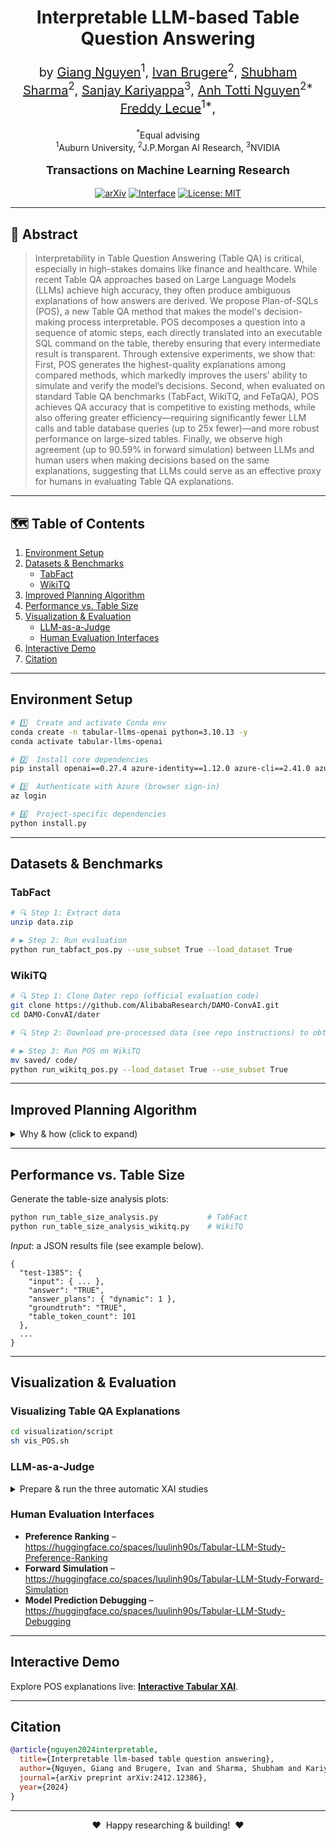 <!-- ----------------------------------------------------------- -->
<!--  Interpretable LLM-based Table Question Answering (POS)     -->
<!-- ----------------------------------------------------------- -->

<h1 align="center">
  Interpretable LLM-based Table Question Answering
  <br/>
  <sub></sub>
</h1>

<div align="center">    
  <p style="font-size: 20px;">by 
    <a href="https://giangnguyen2412.github.io/">Giang Nguyen</a><sup>1</sup>,
    <a href="https://ivanbrugere.github.io/">Ivan Brugere</a><sup>2</sup>, 
              <a href="https://scholar.google.com/citations?user=BoV4KYAAAAAJ&hl=en&oi=ao">Shubham Sharma</a><sup>2</sup>, 
              <a href="https://sanjaykariyappa.github.io/">Sanjay Kariyappa</a><sup>3</sup>, 
    <a href="https://anhnguyen.me/research/">Anh Totti Nguyen</a><sup>2*</sup>
        <a href="https://www-sop.inria.fr/members/Freddy.Lecue/">Freddy Lecue</a><sup>1*</sup>,
  </p>
  <p>
    <sup>*</sup>Equal advising<br>
    <sup>1</sup>Auburn University, <sup>2</sup>J.P.Morgan AI Research, <sup>3</sup>NVIDIA
  </p>
  
  <p style="font-size: 18px; font-weight: bold;">
    Transactions on Machine Learning Research
  </p>

[![arXiv](https://img.shields.io/badge/arXiv-2505.18545-b31b1b.svg)](https://arxiv.org/abs/2412.12386)
[![Interface](https://img.shields.io/badge/🤗%20Hugging%20Face-Dataset-yellow)](https://huggingface.co/spaces/luulinh90s/Interactive-Tabular-XAI)
[![License: MIT](https://img.shields.io/badge/license-MIT-green.svg)](./LICENSE)
</div>

---

## 📜 Abstract
>Interpretability in Table Question Answering (Table QA) is critical, especially in high-stakes domains like finance and healthcare. While recent Table QA approaches based on Large Language Models (LLMs) achieve high accuracy, they often produce ambiguous explanations of how answers are derived. We propose Plan-of-SQLs (POS), a new Table QA method that makes the model's decision-making process interpretable. POS decomposes a question into a sequence of atomic steps, each directly translated into an executable SQL command on the table, thereby ensuring that every intermediate result is transparent. Through extensive experiments, we show that: First, POS generates the highest-quality explanations among compared methods, which markedly improves the users' ability to simulate and verify the model’s decisions. Second, when evaluated on standard Table QA benchmarks (TabFact, WikiTQ, and FeTaQA), POS achieves QA accuracy that is competitive to existing methods, while also offering greater efficiency—requiring significantly fewer LLM calls and table database queries (up to 25x fewer)—and more robust performance on large-sized tables. Finally, we observe high agreement (up to 90.59% in forward simulation) between LLMs and human users when making decisions based on the same explanations, suggesting that LLMs could serve as an effective proxy for humans in evaluating Table QA explanations.

---

## 🗺️ Table of Contents
1. [Environment Setup](#environment-setup)
2. [Datasets & Benchmarks](#datasets--benchmarks)
   * [TabFact](#tabfact)
   * [WikiTQ](#wikitq)
3. [Improved Planning Algorithm](#improved-planning-algorithm)
4. [Performance vs. Table Size](#performance-vs-table-size)
5. [Visualization & Evaluation](#visualization--evaluation)
   * [LLM-as-a-Judge](#llm-as-a-judge)
   * [Human Evaluation Interfaces](#human-evaluation-interfaces)
6. [Interactive Demo](#interactive-demo)
7. [Citation](#citation)

---

## Environment Setup

```bash
# 1️⃣  Create and activate Conda env
conda create -n tabular-llms-openai python=3.10.13 -y
conda activate tabular-llms-openai

# 2️⃣  Install core dependencies
pip install openai==0.27.4 azure-identity==1.12.0 azure-cli==2.41.0 azure-mgmt-cognitiveservices

# 3️⃣  Authenticate with Azure (browser sign-in)
az login

# 4️⃣  Project-specific dependencies
python install.py
```

---

## Datasets & Benchmarks

### TabFact
```bash
# 🔍 Step 1: Extract data
unzip data.zip

# ▶️ Step 2: Run evaluation
python run_tabfact_pos.py --use_subset True --load_dataset True
```

### WikiTQ
```bash
# 🔍 Step 1: Clone Dater repo (official evaluation code)
git clone https://github.com/AlibabaResearch/DAMO-ConvAI.git
cd DAMO-ConvAI/dater

# 🔍 Step 2: Download pre-processed data (see repo instructions) to obtain dater_data.tar.gz

# ▶️ Step 3: Run POS on WikiTQ
mv saved/ code/
python run_wikitq_pos.py --load_dataset True --use_subset True
```

---

## Improved Planning Algorithm
<details>
<summary>Why & how (click to expand)</summary>

We observed that many POS errors stem from the **planning stage**.  
The original planner generates *all* steps up‑front, often missing crucial conditions.  
Our **dynamic planner** instead generates **one atomic step at a time**, conditioned on the current intermediate table—leading to consistent accuracy gains across LLM backbones.

**Try it** by toggling `self.planning_algorithm` in `helper.py` between `static` and `dynamic`.
</details>

---

## Performance vs. Table Size
Generate the table-size analysis plots:

```bash
python run_table_size_analysis.py           # TabFact
python run_table_size_analysis_wikitq.py    # WikiTQ
```

*Input*: a JSON results file (see example below).

```jsonc
{
  "test-1385": {
    "input": { ... },
    "answer": "TRUE",
    "answer_plans": { "dynamic": 1 },
    "groundtruth": "TRUE",
    "table_token_count": 101
  },
  ...
}
```

---

## Visualization & Evaluation

### Visualizing Table QA Explanations
```bash
cd visualization/script
sh vis_POS.sh
```

### LLM-as-a-Judge
<details>
<summary>Prepare & run the three automatic XAI studies</summary>

```bash
# 1. Extract similar examples across XAI methods
cd xai_study/llm-judge/scripts
sh prepare_samples.sh

# 2. Experiments
# 2a. Preference (clearer reasoning?)
sh run_preference.sh         # (placeholder)

# 2b. Forward Simulation (given explanation, predict model answer)
sh run_forward_sim.sh        # (placeholder)

# 2c. Model Prediction Debugging (is prediction correct?)
sh run_debugging.sh          # (placeholder)
```
</details>

### Human Evaluation Interfaces
* **Preference Ranking** – <https://huggingface.co/spaces/luulinh90s/Tabular-LLM-Study-Preference-Ranking>  
* **Forward Simulation** – <https://huggingface.co/spaces/luulinh90s/Tabular-LLM-Study-Forward-Simulation>  
* **Model Prediction Debugging** – <https://huggingface.co/spaces/luulinh90s/Tabular-LLM-Study-Debugging>

---

## Interactive Demo
Explore POS explanations live: **[Interactive Tabular XAI](https://huggingface.co/spaces/luulinh90s/Interactive-Tabular-XAI)**.

---

## Citation
```bibtex
@article{nguyen2024interpretable,
  title={Interpretable llm-based table question answering},
  author={Nguyen, Giang and Brugere, Ivan and Sharma, Shubham and Kariyappa, Sanjay and Nguyen, Anh Totti and Lecue, Freddy},
  journal={arXiv preprint arXiv:2412.12386},
  year={2024}
}
```

---

<p align="center">♥  Happy researching & building!  ♥</p>
